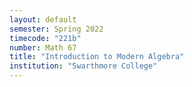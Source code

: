 ```yaml
---
layout: default
semester: Spring 2022
timecode: "221b"
number: Math 67
title: "Introduction to Modern Algebra"
institution: "Swarthmore College"
---
```

